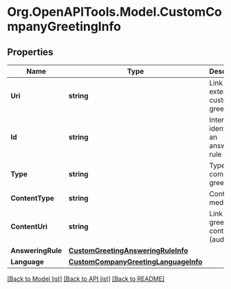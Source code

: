 
# Org.OpenAPITools.Model.CustomCompanyGreetingInfo

## Properties

Name | Type | Description | Notes
------------ | ------------- | ------------- | -------------
**Uri** | **string** | Link to an extension custom greeting | [optional] 
**Id** | **string** | Internal identifier of an answering rule | [optional] 
**Type** | **string** | Type of a company greeting | [optional] 
**ContentType** | **string** | Content media type | [optional] 
**ContentUri** | **string** | Link to a greeting content (audio file) | [optional] 
**AnsweringRule** | [**CustomGreetingAnsweringRuleInfo**](CustomGreetingAnsweringRuleInfo.md) |  | [optional] 
**Language** | [**CustomCompanyGreetingLanguageInfo**](CustomCompanyGreetingLanguageInfo.md) |  | [optional] 

[[Back to Model list]](../README.md#documentation-for-models)
[[Back to API list]](../README.md#documentation-for-api-endpoints)
[[Back to README]](../README.md)


